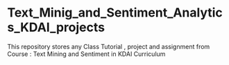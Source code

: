 # Text_Minig_and_Sentiment_Analytics_KDAI_projects
This repository stores any Class Tutorial  , project and assignment from Course : Text Mining and Sentiment  in KDAI Curriculum
